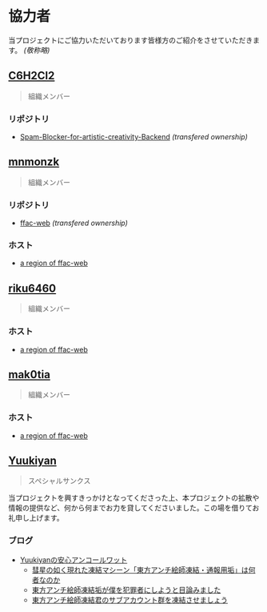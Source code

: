 # 協力者

[GITHUB-C6H2CL2]: https://github.com/C6H2Cl2
[GITHUB-FFAC-FFAC-WEB]: https://github.com/Twitter-FFAC/ffac-web
[GITHUB-FFAC-SPAM-BLOCKER-FOR-ARTISTIC-CREATIVITY-BACKEND]: https://github.com/Twitter-FFAC/Spam-Blocker-for-artistic-creativity-Backend
[GITHUB-MNMONZK]: https://github.com/mnmonzk
[GITHUB-MNMONZK-HOST-FFAC-WEB]: https://ffac.mnmonzk.f5.si
[GITHUB-RIKU6460]: https://github.com/riku6460
[GITHUB-RIKU6460-HOST-FFAC-WEB]: https://ffac.riku.pw
[GITHUB-MAK0TIA]: https://github.com/mak0tia
[GITHUB-MAK0TIA-HOST-FFAC-WEB]: https://ffac.makotia.me
[HATENA-BLOG-SUGUNIKESE]: http://sugunikese.hatenablog.com
[HATENA-BLOG-SUGUNIKESE-ENTRY-2017-08-26-224556]: http://sugunikese.hatenablog.com/entry/2017/08/26/224556
[HATENA-BLOG-SUGUNIKESE-ENTRY-2017-08-27-201049]: http://sugunikese.hatenablog.com/entry/2017/08/27/201049
[HATENA-BLOG-SUGUNIKESE-ENTRY-2017-08-28-023928]: http://sugunikese.hatenablog.com/entry/2017/08/28/023928
[TWITTER-YUUKIYAN]: https://twitter.com/Sakurauchist
<!-- end of link references field -->

当プロジェクトにご協力いただいております皆様方のご紹介をさせていただきます。
*(敬称略)*

## [C6H2Cl2][GITHUB-C6H2CL2]

> 組織メンバー

### リポジトリ

* [Spam-Blocker-for-artistic-creativity-Backend][GITHUB-FFAC-SPAM-BLOCKER-FOR-ARTISTIC-CREATIVITY-BACKEND] *(transfered ownership)*

## [mnmonzk][GITHUB-MNMONZK]

> 組織メンバー

### リポジトリ

* [ffac-web][GITHUB-FFAC-FFAC-WEB] *(transfered ownership)*

### ホスト

* [a region of ffac-web][GITHUB-MNMONZK-HOST-FFAC-WEB]

## [riku6460][GITHUB-RIKU6460]

> 組織メンバー

### ホスト

* [a region of ffac-web][GITHUB-RIKU6460-HOST-FFAC-WEB]

## [mak0tia][GITHUB-MAK0TIA]

> 組織メンバー

### ホスト

* [a region of ffac-web][GITHUB-MAK0TIA-HOST-FFAC-WEB]

## [Yuukiyan][TWITTER-YUUKIYAN]

> スペシャルサンクス

当プロジェクトを興すきっかけとなってくださった上、本プロジェクトの拡散や情報の提供など、何から何までお力を貸してくださいました。この場を借りてお礼申し上げます。

### ブログ

* [Yuukiyanの安心アンコールワット][HATENA-BLOG-SUGUNIKESE]
  * [彗星の如く現れた凍結マシーン「東方アンチ絵師凍結・通報用垢」は何者なのか][HATENA-BLOG-SUGUNIKESE-ENTRY-2017-08-26-224556]
  * [東方アンチ絵師凍結垢が僕を犯罪者にしようと目論みました][HATENA-BLOG-SUGUNIKESE-ENTRY-2017-08-27-201049]
  * [東方アンチ絵師凍結君のサブアカウント群を凍結させましょう][HATENA-BLOG-SUGUNIKESE-ENTRY-2017-08-28-023928]
